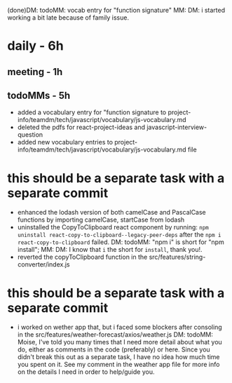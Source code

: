 (done)DM: todoMM: vocab entry for "function signature"
MM: DM: i started working a bit late because of family issue.
# daily - 6h
## meeting - 1h 

## todoMMs - 5h
* added a vocabulary entry for "function signature to project-info/teamdm/tech/javascript/vocabulary/js-vocabulary.md
* deleted the pdfs for react-project-ideas and javascript-interview-question
* added new vocabulary entries to project-info/teamdm/tech/javascript/vocabulary/js-vocabulary.md file

# this should be a separate task with a separate commit
* enhanced the lodash version of both camelCase and PascalCase functions by importing camelCase, startCase  from lodash
* uninstalled the CopyToClipboard react component by running: `npm uninstall react-copy-to-clipboard--legacy-peer-deps` after the `npm i react-copy-to-clipboard` failed. DM: todoMM: "npm i" is short for "npm install"; MM: DM: I know that `i` the short for `install`, thank you!.
* reverted the copyToClipboard function in the src/features/string-converter/index.js

# this should be a separate task with a separate commit
* i worked on wether app that, but i faced some blockers after consoling in the src/features/weather-forecast/axios/weather.js
DM: todoMM: Moise, I've told you many times that I need more detail about what you do, either as comments in the code (preferably) or here. Since you didn't break this out as a separate task, I have no idea how much time you spent on it. See my comment in the weather app file for more info on the details I need in order to help/guide you.


